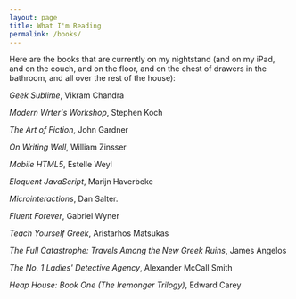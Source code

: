 ```yaml
---
layout: page
title: What I'm Reading
permalink: /books/
---
```


Here are the books that are currently on my nightstand (and on my iPad, and on the couch, and on the floor, and on the chest of drawers in the bathroom, and all over the rest of the house):

*Geek Sublime*, Vikram Chandra

*Modern Wrter's Workshop*, Stephen Koch

*The Art of Fiction*, John Gardner

*On Writing Well*, William Zinsser

*Mobile HTML5*, Estelle Weyl

*Eloquent JavaScript*, Marijn Haverbeke

*Microinteractions*, Dan Salter.

*Fluent Forever*, Gabriel Wyner

*Teach Yourself Greek*, Aristarhos Matsukas

*The Full Catastrophe: Travels Among the New Greek Ruins*, James Angelos

*The No. 1 Ladies' Detective Agency*, Alexander McCall Smith

*Heap House: Book One (The Iremonger Trilogy)*, Edward Carey


